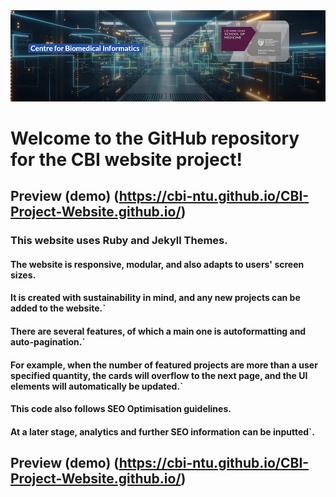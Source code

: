 <img src="media/cbi-header.png" style="width=100%;">

# Welcome to the GitHub repository for the CBI website project!


##  Preview (demo) (https://cbi-ntu.github.io/CBI-Project-Website.github.io/)



### This website uses Ruby and Jekyll Themes.





#### The website is responsive, modular, and also adapts to users' screen sizes.


#### It is created with sustainability in mind, and any new projects can be added to the website.`


#### There are several features, of which a main one is autoformatting and auto-pagination.`
#### For example, when the number of featured projects are more than a user specified quantity, the cards will overflow to the next page, and the UI elements will automatically be updated.`


#### This code also follows SEO Optimisation guidelines.

#### At a later stage, analytics and further SEO information can be inputted`.



##  Preview (demo) (https://cbi-ntu.github.io/CBI-Project-Website.github.io/)